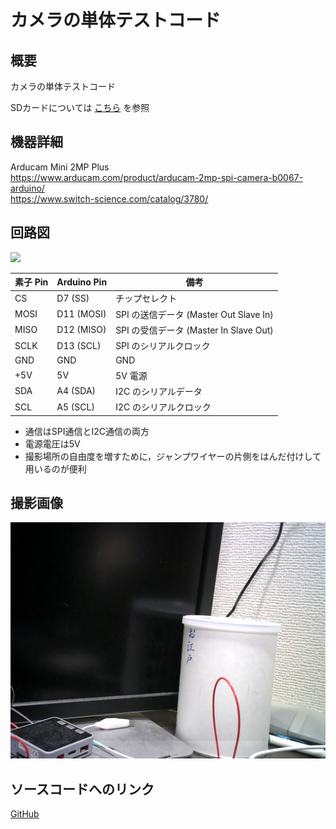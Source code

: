 # カメラの単体テストコード
## 概要
カメラの単体テストコード

SDカードについては
[こちら](../Test_SD)
を参照


## 機器詳細
Arducam Mini 2MP Plus  
https://www.arducam.com/product/arducam-2mp-spi-camera-b0067-arduino/  
https://www.switch-science.com/catalog/3780/


## 回路図
![](../../Schematic/PNG/Camera2_SD.png)

| 素子 Pin | Arduino Pin | 備考 |
| ---- | ---- | ---- |
| CS | D7 (SS) | チップセレクト |
| MOSI | D11 (MOSI) | SPI の送信データ (Master Out Slave In) |
| MISO | D12 (MISO) | SPI の受信データ (Master In Slave Out) |
| SCLK | D13 (SCL) | SPI のシリアルクロック |
| GND | GND | GND |
| +5V | 5V | 5V 電源 |
| SDA | A4 (SDA) | I2C のシリアルデータ |
| SCL | A5 (SCL) | I2C のシリアルクロック |

+ 通信はSPI通信とI2C通信の両方
+ 電源電圧は5V
+ 撮影場所の自由度を増すために，ジャンプワイヤーの片側をはんだ付けして用いるのが便利

## 撮影画像
![](./D010_001.JPG)

## ソースコードへのリンク
[GitHub](https://github.com/meltingrabbit/CanSatForHighSchoolStudents/tree/master/Arduino/Test_Camera2)

